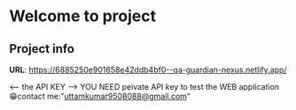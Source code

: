 # Welcome to  project

## Project info

**URL**: https://6885250e901658e42ddb4bf0--qa-guardian-nexus.netlify.app/

 <-- the API KEY --> YOU NEED peivate API key to test the WEB application
   😁contact me:"uttamkumar9508088@gmail.com"
 
